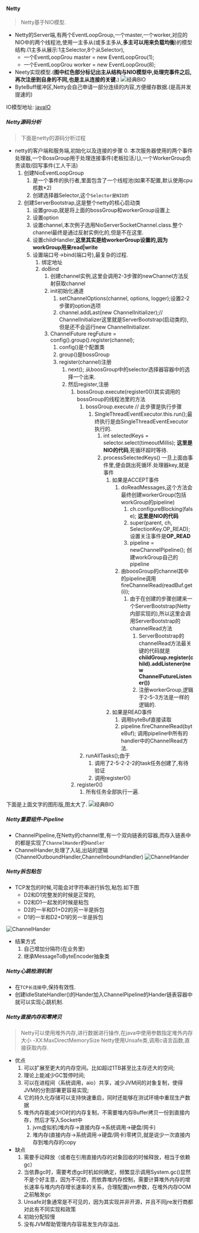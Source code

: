 #### Netty
> Netty基于NIO模型.
* Netty的Server端,有两个EventLoopGroup,一个master,一个worker,对应的NIO中的两个线程池,使用一主多从(或多主多从,**多主可以用来负载均衡**)的模型结构.(1主多从展示:1主Selector,8个从Selector),
  * 一个EventLoopGrou master = new EventLoopGrou(1);
  * 一个EventLoopGrou worker = new EventLoopGrou(8);
* Neety实现模型.(**图中红色部分标记出主从结构与NIO模型中,处理完事件之后,再次注册到自身的不同,也是主从连接的关键.**)
![经典BIO](../../../Images/programming/component/netty/netty模型.png)
* ByteBuff缓冲区,Netty会自己申请一部分连续的内容,方便缓存数据.(是高并发提速的)

IO模型地址:
[javaIO](javaIO.md)

##### Netty源码分析
> 下面是netty的源码分析过程
* netty的客户端和服务端,初始化以及连接的步骤
  0. 本次服务器使用的两个事件处理器,一个BossGroup用于处理连接事件(老板拉活儿),一个WorkerGroup负责读取/回写事件(工人干活)
  1. 创建NioEventLoopGroup
     1. 是一个事件的执行者,里面包含了一个线程池(如果不配置,默认使用cpu核数*2)
     2. 创建选择器Selector,这个`Selector是NIO的`
  2. 创建ServerBootstrap,这是整个netty的核心启动类
     1. 设置group,就是将上面的bossGroup和workerGroup设置上
     2. 设置option
     3. 设置channel,本次例子选用NioServerSocketChannel.class.整个channel最终是通过反射实例化的,但是不在这里.
     4. 设置childHandler,**这里其实是给workerGroup设置的,因为workGroup用来read|write**
     5. 设置端口号->bind(端口号),最复杂的过程.
        1. 绑定地址
        2. doBind
           1. 创建channel实例,这里会调用2-3步骤的newChannel方法反射获取channel
           2. init初始化通道
              1. setChannelOptions(channel, options, logger);设置2-2步骤的option选项
              2. channel.addLast(new ChannelInitializer);// ChannelInitializer这里就是ServerBootstrap(启动类的),但是还不会运行new ChannelInitializer.
           3. ChannelFuture regFuture = config().group().register(channel);
              1. config()是个配置类
              2. group()是bossGroup
              3. register(channel)注册
                 1. next(); 从boosGroup中的selector选择器容器中的选择一个出来.
                 2. 然后register,注册
                    1. bossGroup.execute(register0())其实调用的bossGroup的线程池里的方法
                       1. bossGroup.execute // 此步骤是执行步骤
                          1. SingleThreadEventExecutor.this.run();最终执行是由SingleThreadEventExecutor执行的.
                             1. int selectedKeys = selector.select(timeoutMillis); **这里是NIO的代码**,死循环超时等待.
                             2. processSelectedKeys() 一旦上面由事件里,便会跳出死循环.处理器key,就是事件
                                1. 如果是ACCEPT事件
                                   1. doReadMessages,这个方法会最终创建workerGroup(包括workGroup的pipeline)
                                      1. ch.configureBlocking(false); **这里是NIO的代码**
                                      2. super(parent, ch, SelectionKey.OP_READ); 设置关注事件是**OP_READ**
                                      3. pipeline = newChannelPipeline(); 创建workGroup自己的pipeline
                                   2. 由boosGroup的channel其中的pipeline调用fireChannelRead(readBuf.get(i));
                                      1. 由于在创建的步骤创建来一个ServerBootstrap(Netty内部实现的),所以这里会调用ServerBootstrap的channelRead方法
                                         1. ServerBootstrap的channelRead方法最关键的代码就是**childGroup.register(child).addListener(new ChannelFutureListener())**
                                         2. 注册workerGroup,逻辑于2-5-3方法是一样的逻辑的.
                                2. 如果是READ事件
                                   1. 调用byteBuf直接读取
                                   2. pipeline.fireChannelRead(byteBuf); 调用pipeline中所有的handler中的ChannelRead方法.
                       2. runAllTasks();由于
                          1. 调用了2-5-2-2-2的task任务创建了,有待验证
                          2. 调用register0()
                    2. register0()
                       1. 所有任务全部执行一遍.
                       
下面是上面文字的图形版,图太大了.
![经典BIO](../../../Images/programming/component/netty/Netty-源码.png)
   

##### Netty重要组件-Pipeline
* ChannelPipeline,在Netty的channel里,有一个双向链表的容器,而存入链表中的都是实现了`ChannelHander`的`Handler`
* ChannelHander,处理了入站,出站的逻辑(ChannelOutboundHandler,ChannelInboundHandler)
![ChannelHander](../../../Images/programming/component/netty/Netty中Channel.png)

##### Netty拆包粘包
* TCP发包的时候,可能会对字符串进行拆包,粘包.如下图
  * D2和D1完整发的时候是正常的,
  * D2和D1一起发的时候是粘包
  * D2的一半和D1+D2的另一半是拆包
  * D1的一半和D2+D1的另一半是拆包

![ChannelHander](../../../Images/programming/component/netty/netty粘包拆包.png)
* 结果方式
  1. 自己增加分隔符(在业务里)
  2. 继承MessageToByteEncoder抽象类

##### Netty心跳检测机制
* 在`TCP长连接`中,保持有效性.
* 创建IdleStateHandler()的Hander加入ChannelPipeline的Hander链表容器中就可以实现心跳机制.


##### Netty直接内存和零拷贝
> Netty可以使用堆外内存,进行数据进行操作,在java中使用参数指定堆外内存大小 -XX:MaxDirectMemorySize
> Netty使用Unsafe类,调用c语言函数,直接获取内存.

* 优点
  1. 可以扩展至更大的内存空间。比如超过1TB甚至比主存还大的空间;
  2. 理论上能减少GC暂停时间;
  3. 可以在进程间（系统调用，aio）共享，减少JVM间的对象复制，使得JVM的分割部署更容易实现;
  4. 它的持久化存储可以支持快速重启，同时还能够在测试环境中重现生产数据
  5. 堆外内存能减少IO时的内存复制，不需要堆内存Buffer拷贝一份到直接内存，然后才写入Socket中
     1. jvm虚拟机(堆内存->直接内存->系统调用->硬盘/网卡)
     2. 堆内存(直接内存->系统调用->硬盘/网卡)零拷贝,就是说少一次直接内存到堆内存的copy
* 缺点 
  1. 需要手动释放（或者在引用直接内存的对象回收的时候释放，相当于依赖gc）
  2. 当依靠gc时，需要考虑gc时机如何确定，频繁显示调用System.gc()显然不是个好主意，因为不可控，而依靠堆内存控制，需要计算堆外内存的增长速率与堆内内存增长速率的关系，合理配置jvm参数，在堆外内存OOM之前触发gc
  3. Unsafe对象通常是不可见的，因为其实现并非开源，并且不同jre发行商都对此有不同实现和政策
  4. 初始分配较慢
  5. 没有JVM帮助管理内存容易发生内存溢出.